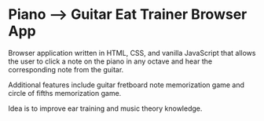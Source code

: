 # Piano --> Guitar Eat Trainer Browser App

Browser application written in HTML, CSS, and vanilla JavaScript that allows the user to click a note on the piano in any octave and hear the corresponding note from the guitar. 

Additional features include guitar fretboard note memorization game and circle of fifths memorization game. 

Idea is to improve ear training and music theory knowledge.
